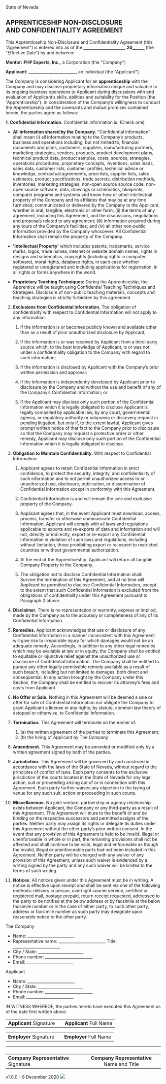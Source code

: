 State of Nevada

## APPRENTICESHIP NON-DISCLOSURE<br>AND CONFIDENTIALITY AGREEMENT

This Apprenticeship Non-Disclosure and Confidentiality Agreement (this “Agreement”) is entered into as of the **\_\_\_\_\_\_\_\_\_\_\_\_\_\_\_\_\_\_\_\_, 20\_\_\_\_\_\_** (the “Effective Date”) by and between:

**Mentor:** **PHP Experts, Inc.**, a Corporation (the "Company")

**Applicant:** \_\_\_\_\_\_\_\_\_\_\_\_\_\_\_\_\_\_\_\_\_\_\_\_, an individual (the "Applicant").

The Company is considering Applicant for an **apprenticeship** with the Company and may disclose proprietary information unique and valuable to its ongoing business operations to Applicant during discussions with and evaluation of Applicant’s skills, abilities and suitability for the Position (the “Apprenticeship”). In consideration of the Company’s willingness to conduct the Apprenticeship and the covenants and mutual promises contained herein, the parties agree as follows:

**1.  Confidential Information.** Confidential information is: (Check one)

  *   **All information shared by the Company.** "Confidential Information" shall mean (i) all information relating to the Company’s products, business and operations including, but not limited to, financial documents and plans, customers, suppliers, manufacturing partners, marketing strategies, vendors, products, product development plans, technical product data, product samples, costs, sources, strategies, operations procedures, proprietary concepts, inventions, sales leads, sales data, customer lists, customer profiles, technical advice or knowledge, contractual agreements, price lists, supplier lists, sales estimates, product specifications, trade secrets, distribution methods, inventories, marketing strategies, non-open source source code, non-open source software,  data, drawings or schematics, blueprints, computer programs and systems and know-how or other intellectual property of the Company and its affiliates that may be at any time furnished, communicated or delivered by the Company to the Applicant, whether in oral, tangible, electronic or other form; (ii) the terms of any agreement, including this Agreement, and the discussions, negotiations and proposals related to any agreement; (iii) information acquired during any tours of the Company’s facilities; and (iv) all other non-public information provided by the Company whosoever. All Confidential Information shall remain the property of the Company.
  
  *   **'Intellectual Property'** which includes patents, trademarks, service marks, logos, trade names, internet or website domain names, rights in designs and schematics, copyrights (including rights in computer software), moral rights, database rights, in each case whether registered or unregistered and including applications for registration, in all rights or forms anywhere in the world.
  
  *   **Proprietary Teaching Techniques:** During the Apprenticeship, the Apprentice will be taught using Confidential Teaching Techniques and Strategies. Disclosure of non-public teaching materials, concepts and teaching strategies is strictly forbidden by this agreement.

2. **Exclusions from Confidential Information.** The obligation of confidentiality with respect to Confidential Information will not apply to any information:

   1. If the information is or becomes publicly known and available other than as a result of prior unauthorized disclosure by Applicant; 

   2. If the information is or was received by Applicant from a third-party source which, to the best knowledge of Applicant, is or was not under a confidentiality obligation to the Company with regard to such information; 

   3. If the information is disclosed by Applicant with the Company’s prior written permission and approval; 

   4. If the information is independently developed by Applicant prior to disclosure by the Company and without the use and benefit of any of the Company’s Confidential Information; or

   5. If the Applicant may disclose only such portion of the Confidential Information which it is legally obligated to disclose Applicant is legally compelled by applicable law, by any court, governmental agency, or regulatory authority or subpoena or discovery request in pending litigation, but only if, to the extent lawful, Applicant gives prompt written notice of that fact to the Company prior to disclosure so that the Company may request a protective order or other remedy, Applicant may disclose only such portion of the Confidential Information which it is legally obligated to disclose.

3. **Obligation to Maintain Confidentiality.** With respect to Confidential Information:

   1. Applicant agrees to retain Confidential Information in strict confidence, to protect the security, integrity, and confidentiality of such information and to not permit unauthorized access to or unauthorized use, disclosure, publication, or dissemination of Confidential Information except in conformity with this Agreement.

   2. Confidential Information is and will remain the sole and exclusive property of the Company.

   3. Applicant agrees that, in the event Applicant must download, access, process, transfer or otherwise communicate Confidential Information, Applicant will comply with all laws and regulations applicable to exports and re-exports of data and information and will not, directly or indirectly, export or re-export any Confidential Information in violation of such laws and regulations, including without limitation, those prohibiting export or re-export to restricted countries or without governmental authorization.

   4. At the end of the Apprenticeship, Applicant will return all tangible Company Property to the Company.

   5. The obligation not to disclose Confidential Information shall:   
      Survive the termination of this Agreement, and at no time will Applicant be permitted to disclose Confidential Information, except to the extent that such Confidential Information is excluded from the obligations of confidentiality under this Agreement pursuant to Paragraph 2 above.

4.  **Disclaimer.**  There is no representation or warranty, express or implied, made by the Company as to the accuracy or completeness of any of its Confidential Information.

5.  **Remedies.** Applicant acknowledges that use or disclosure of any Confidential Information in a manner inconsistent with this Agreement will give rise to irreparable injury for which damages would not be an adequate remedy.  Accordingly, in addition to any other legal remedies which may be available at law or in equity, the Company shall be entitled to equitable or injunctive relief against the unauthorized use or disclosure of Confidential Information. The Company shall be entitled to pursue any other legally permissible remedy available as a result of such breach, including but not limited to damages, both direct and consequential. In any action brought by the Company under this Section, the Company shall be entitled to recover its attorney’s fees and costs from Applicant.

6. **No Offer or Sale.** Nothing in this Agreement will be deemed a sale or offer for sale of Confidential Information nor obligate the Company to grant Applicant a license or any rights, by statute, common law theory of estoppel or otherwise, to Confidential Information.

7.  **Termination.** This Agreement will terminate on the earlier of: 

    1. (a) the written agreement of the parties to terminate this Agreement;
    2. (b) the hiring of Applicant by The Company

8.  **Amendment.** This Agreement may be amended or modified only by a written agreement signed by both of the parties. 

9.  **Jurisdiction.** This Agreement will be governed by and construed in accordance with the laws of the State of Nevada, without regard to the principles of conflict of laws. Each party consents to the exclusive jurisdiction of the courts located in the State of Nevada for any legal action, suit or proceeding arising out of or in connection with this Agreement. Each party further waives any objection to the laying of venue for any such suit, action or proceeding in such courts. 

10.  **Miscellaneous.** No joint venture, partnership or agency relationship exists between Applicant, the Company or any third-party as a result of this Agreement. This Agreement will inure to the benefit of and be binding on the respective successors and permitted assigns of the parties. Neither party may assign its rights or delegate its duties under this Agreement without the other party’s prior written consent. In the event that any provision of this Agreement is held to be invalid, illegal or unenforceable in whole or in part, the remaining provisions shall not be affected and shall continue to be valid, legal and enforceable as though the invalid, illegal or unenforceable parts had not been included in this Agreement. Neither party will be charged with any waiver of any provision of this Agreement, unless such waiver is evidenced by a writing signed by the party and any such waiver will be limited to the terms of such writing.

11.  **Notices.**  All notices given under this Agreement must be in writing. A notice is effective upon receipt and shall be sent via one of the following methods: delivery in person, overnight courier service, certified or registered mail, postage prepaid, return receipt requested, addressed to the party to be notified at the below address or by facsimile at the below facsimile number or in the case of either party, to such other party, address or facsimile number as such party may designate upon reasonable notice to the other party.

The Company

  * Name: \_\_\_\_\_\_\_\_\_\_\_\_\_\_\_\_\_\_\_\_\_\_\_\_
  * Representative name: \_\_\_\_\_\_\_\_\_\_\_\_\_\_\_\_\_\_\_\_\_\_\_\_ Title: \_\_\_\_\_\_\_\_\_\_\_\_\_\_\_\_\_\_\_\_\_\_\_\_
  * City / State: \_\_\_\_\_\_\_\_\_\_\_\_\_\_\_\_\_\_\_\_\_\_\_
  * Phone number: \_\_\_\_\_\_\_\_\_\_\_\_\_\_\_\_\_\_\_\_\_\_\_\_
  * Email: \_\_\_\_\_\_\_\_\_\_\_\_\_\_\_\_\_\_\_\_\_\_\_\_

Applicant
  * Name: \_\_\_\_\_\_\_\_\_\_\_\_\_\_\_\_\_\_\_\_\_\_\_\_
  * City / State: \_\_\_\_\_\_\_\_\_\_\_\_\_\_\_\_\_\_\_\_\_\_\_
  * Phone number: \_\_\_\_\_\_\_\_\_\_\_\_\_\_\_\_\_\_\_\_\_\_\_\_
  * Email: \_\_\_\_\_\_\_\_\_\_\_\_\_\_\_\_\_\_\_\_\_\_\_\_



IN WITNESS WHEREOF, the parties hereto have executed this Agreement as of the date first written above.

||||
| :- | :- | :-: |
|**Applicant** Signature||**Applicant** Full Name|




||||
| :- | :- | :-: |
|**Employer** Signature||**Employer** Full Name|




|<p></p><p></p>|||
| :- | :- | :-: |
|**Company Representative** Signature||**Company Representative** Name and Title|

v1.0.0 – 8 December 2020
![](Apprenticeship%20NDA.001.jpeg)
